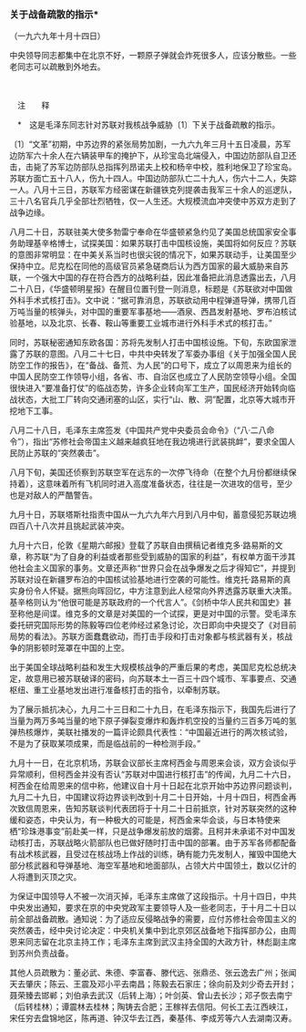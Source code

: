 ### **关于战备疏散的指示**\*

（一九六九年十月十四日）

中央领导同志都集中在北京不好，一颗原子弹就会炸死很多人，应该分散些。一些老同志可以疏散到外地去。

　　

　注　　释　

　\*　这是毛泽东同志针对苏联对我核战争威胁〔1〕下关于战备疏散的指示。

〔1〕“文革”初期，中苏边界的紧张局势加剧，一九六九年三月十五日凌晨，苏军边防军六十余人在六辆装甲车的掩护下，从珍宝岛北端侵入，中国边防部队自卫还击，击毙了苏军边防部队总指挥列昂诺夫上校和杨辛中校，胜利地保卫了珍宝岛。苏联方面亡五十八人，伤九十四人。中国边防部队亡二十九人，伤六十二人，失踪一人。八月十三日，苏联军方经密谋在新疆铁克列提袭击我军三十余人的巡逻队，三十八名官兵几乎全部壮烈牺牲，仅一人生还。大规模流血冲突使中苏双方走到了战争边缘。

八月二十日，苏联驻美大使多勃雷宁奉命在华盛顿紧急约见了美国总统国家安全事务助理基辛格博士，试探美国：如果苏联打击中国核设施，美国将如何反应？苏联的意图非常明显：在中美关系当时也很尖锐的情况下，如果苏联动手，让美国至少保持中立。尼克松在同他的高级官员紧急磋商后认为西方国家的最大威胁来自苏联，一个强大中国的存在符合西方的战略利益，因此准备把此消息透露出去，八月二十八日，《华盛顿明星报》在醒目位置刊登一则消息，标题是《苏联欲对中国做外科手术式核打击》。文中说：“据可靠消息，苏联欲动用中程弹道导弹，携带几百万吨当量的核弹头，对中国的重要军事基地——酒泉、西昌发射基地、罗布泊核试验基地，以及北京、长春、鞍山等重要工业城市进行外科手术式的核打击。”

同时，苏联秘密通知东欧各国：苏将先发制人打击中国核设施。下旬，东欧国家泄露了苏联的意图。八月二十七日，中共中央转发了军委办事组《关于加强全国人民防空工作的报告》，在“备战、备荒、为人民”的口号下，成立了以周恩来为组长的中国人民防空工作领导小组，各省、市、自治区也成立了人民防空领导小组。全国很快进入“要准备打仗”的临战态势，许多企业转向军工生产，国民经济开始转向临战状态，大批工厂转向交通闭塞的山区，实行“山、散、洞”配置，北京等大城市开挖地下工事。

八月二十八日，毛泽东主席签发《中国共产党中央委员会命令》（“八·二八命令”），指出“苏修社会帝国主义越来越疯狂地在我边境进行武装挑衅”，要求全国人民防止苏联的“突然袭击”。

八月下旬，美国还侦察到苏联空军在远东的一次停飞待命（在整个九月份都继续保持着），这意味着所有飞机同时进入高度准备状态，往往是一次进攻的信号，至少也是对敌人的严酷警告。

九月十日，苏联塔斯社指责中国从一九六九年六月到八月中旬，蓄意侵犯苏联边境四百八十八次并且挑起武装冲突。

九月十六日，伦敦《星期六邮报》登载了苏联自由撰稿记者维克多·路易斯的文章，称苏联“为了自身的利益或者那些受到威胁的国家的利益”，有权单方面干涉其他社会主义国家的事务。文章还声称“世界只会在战争爆发之后才得知它”，并提到苏联对设在新疆罗布泊的中国核试验基地进行空袭的可能性。维克托·路易斯的真实身份令人怀疑。据熊向晖回忆，中方注意到此人经常向外界透露苏联重大决策。基辛格则认为“他很可能是苏联政府的一个代言人”。《剑桥中华人民共和国史》甚至称他是间谍。维克多的文章是对美国的一个试探，更是对中国的示警。受毛泽东委托研究国际形势的陈毅等四位老帅经过紧急讨论，次日即向中央提交了《对目前局势的看法》。苏联方面蠢蠢欲动，而打击手段和打击对象都与核武器有关，核战争的阴影顿时笼罩在中国的上空。

出于美国全球战略利益和发生大规模核战争的严重后果的考虑，美国尼克松总统决定，故意用已被苏联破译的密码，向苏联本土一百三十四个城市、军事要点、交通枢纽、重工业基地发出进行准备核打击的指令，以牵制苏联。

为了展示抵抗决心，九月二十三日和二十九日，在毛泽东指示下，我国先后进行了当量为两万多吨当量的地下原子弹裂变爆炸和轰炸机空投的当量约三百多万吨的氢弹热核爆炸，美联社播发的一篇评论颇具代表性：“中国最近进行的两次核试验，不是为了获取某项成果，而是临战前的一种检测手段。”

九月十一日，在北京机场，苏联会议部长主席柯西金与周恩来会谈，双方会谈似乎异常顺利，但柯西金并没有否认“苏联对中国进行核打击”的传闻，九月二十六日，柯西金在给周恩来的信中称，他建议自十月十日起在北京开始中苏边界问题谈判，九月二十九日，中国建议将边界谈判改到十月二十日开始，十月十四日，柯西金再次致信周恩来，告知苏联谈判代表团将于十月二十日前抵京，针对苏联突然的这种缓和姿态，中央认为，有一种极大的可能是，柯西金来华会谈，与日本特使来栖“珍珠港事变”前赴美一样，只是战争爆发前放的烟雾。且柯并未承诺不对中国发动核打击，苏联战略火箭部队也已做好随时打击中国的部署。由于苏军各师都配备有战术核武器，且受过在核战场上作战的训练，确有能力先发制人，摧毁中国绝大部分核武器和导弹基地、海空军基地和地面部队，占领大片中国领土，数以亿计的人将遭到灭顶之灾。

为保证中国领导人不被一次消灭掉，毛泽东主席做了这段指示。十月十四日，中共中央发出通知，要求在京的中央党政军主要领导人及一些老同志，于十月二十日以前全部战备疏散。通知说：为了适应反侵略战争的需要，应付苏修社会帝国主义的突然袭击，经中央讨论决定：中央机关集中到北京郊区战备地下指挥部办公，由周恩来同志留在北京主持工作；毛泽东主席到武汉主持全国的大政方针，林彪副主席到苏州负责战备。

其他人员疏散为：董必武、朱德、李富春、滕代远、张鼎丞、张云逸去广州；张闻天去肇庆；陈云、王震及邓小平去南昌；陈毅去石家庄；徐向前及刘少奇去开封；聂荣臻去邯郸；刘伯承去武汉（后转上海）；叶剑英、曾山去长沙；邓子恢去南宁（后转桂林）；谭震林去桂林；陶铸去合肥；王稼祥去信阳。何长工去江西峡江，宋任穷去盘锦地区，陈再道、钟汉华去江西，秦基伟、李成芳等六人去湖南汉寿。